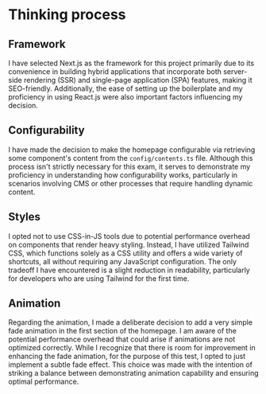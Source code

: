 # Thinking process

## Framework
I have selected Next.js as the framework for this project primarily due to its convenience in building hybrid applications that incorporate both server-side rendering (SSR) and single-page application (SPA) features, making it SEO-friendly. Additionally, the ease of setting up the boilerplate and my proficiency in using React.js were also important factors influencing my decision.
## Configurability
I have made the decision to make the homepage configurable via retrieving some component's content from the `config/contents.ts` file. Although this process isn't strictly necessary for this exam, it serves to demonstrate my proficiency in understanding how configurability works, particularly in scenarios involving CMS or other processes that require handling dynamic content.

## Styles
I opted not to use CSS-in-JS tools due to potential performance overhead on components that render heavy styling. Instead, I have utilized Tailwind CSS, which functions solely as a CSS utility and offers a wide variety of shortcuts, all without requiring any JavaScript configuration. The only tradeoff I have encountered is a slight reduction in readability, particularly for developers who are using Tailwind for the first time.

## Animation
Regarding the animation, I made a deliberate decision to add a very simple fade animation in the first section of the homepage. I am aware of the potential performance overhead that could arise if animations are not optimized correctly. While I recognize that there is room for improvement in enhancing the fade animation, for the purpose of this test, I opted to just implement a subtle fade effect. This choice was made with the intention of striking a balance between demonstrating animation capability and ensuring optimal performance.